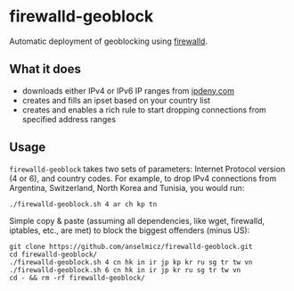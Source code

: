 # firewalld-geoblock

Automatic deployment of geoblocking using [firewalld](https://github.com/firewalld/firewalld).

## What it does

* downloads either IPv4 or IPv6 IP ranges from [ipdeny.com](https://www.ipdeny.com/)
* creates and fills an ipset based on your country list
* creates and enables a rich rule to start dropping connections from specified address ranges

## Usage

`firewalld-geoblock` takes two sets of parameters: Internet Protocol version (4 or 6), and country codes. For example, to drop IPv4 connections from Argentina, Switzerland, North Korea and Tunisia, you would run:

```console
./firewalld-geoblock.sh 4 ar ch kp tn
```

Simple copy & paste (assuming all dependencies, like wget, firewalld, iptables, etc., are met) to block the biggest offenders (minus US):

```console
git clone https://github.com/anselmicz/firewalld-geoblock.git
cd firewalld-geoblock/
./firewalld-geoblock.sh 4 cn hk in ir jp kp kr ru sg tr tw vn
./firewalld-geoblock.sh 6 cn hk in ir jp kr ru sg tr tw vn
cd - && rm -rf firewalld-geoblock/
```
